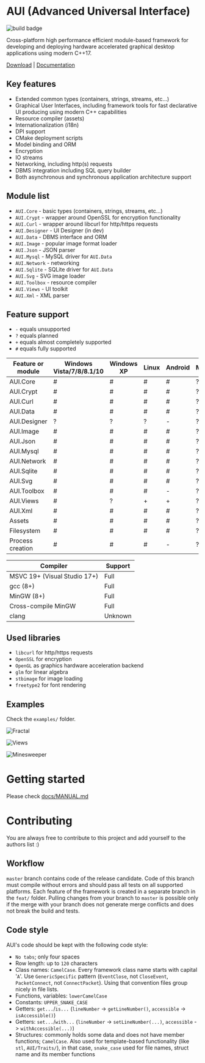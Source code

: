 # AUI (Advanced Universal Interface)
![build badge](https://github.com/Alex2772/aui/actions/workflows/build.yml/badge.svg)

Cross-platform high performance efficient module-based framework for developing and deploying hardware accelerated graphical desktop applications
using modern C++17.

[Download](https://github.com/Alex2772/aui/releases/) | [Documentation](docs/MANUAL.md)

## Key features
- Extended common types (containers, strings, streams, etc...)
- Graphical User Interfaces, including framework tools for fast declarative UI producing using modern C++ capabilities
- Resource compiler (assets)
- Internationalization (i18n)
- DPI support
- CMake deployment scripts
- Model binding and ORM
- Encryption
- IO streams
- Networking, including http(s) requests
- DBMS integration including SQL query builder
- Both asynchronous and synchronous application architecture support

## Module list
- `AUI.Core` - basic types (containers, strings, streams, etc...)
- `AUI.Crypt` - wrapper around OpenSSL for encryption functionality
- `AUI.Curl` - wrapper around libcurl for http/https requests
- `AUI.Designer` - UI Designer (in dev)
- `AUI.Data` - DBMS interface and ORM
- `AUI.Image` - popular image format loader 
- `AUI.Json` - JSON parser
- `AUI.Mysql` - MySQL driver for `AUI.Data`
- `AUI.Network` - networking
- `AUI.Sqlite` - SQLite driver for `AUI.Data`
- `AUI.Svg` - SVG image loader
- `AUI.Toolbox` - resource compiler
- `AUI.Views` - UI toolkit
- `AUI.Xml` - XML parser

## Feature support
 - `-` equals unsupported
 - `?` equals planned
 - `+` equals almost completely supported
 - `#` equals fully supported

| Feature or module | Windows Vista/7/8/8.1/10 | Windows XP | Linux | Android | MacOS | iOS |
|-------------------|--------------------------|------------|-------|---------|-------|-----|
| AUI.Core          |             #            |     #      |   #   |    #    |   ?   |  ?  |
| AUI.Crypt         |             #            |     #      |   #   |    #    |   ?   |  ?  |
| AUI.Curl          |             #            |     #      |   #   |    #    |   ?   |  ?  |
| AUI.Data          |             #            |     #      |   #   |    #    |   ?   |  ?  |
| AUI.Designer      |             ?            |     ?      |   ?   |    -    |   ?   |  -  |
| AUI.Image         |             #            |     #      |   #   |    #    |   ?   |  ?  |
| AUI.Json          |             #            |     #      |   #   |    #    |   ?   |  ?  |
| AUI.Mysql         |             #            |     #      |   #   |    #    |   ?   |  ?  |
| AUI.Network       |             #            |     #      |   #   |    #    |   ?   |  ?  |
| AUI.Sqlite        |             #            |     #      |   #   |    #    |   ?   |  ?  |
| AUI.Svg           |             #            |     #      |   #   |    #    |   ?   |  ?  |
| AUI.Toolbox       |             #            |     #      |   #   |    -    |   ?   |  -  |
| AUI.Views         |             #            |     ?      |   +   |    +    |   ?   |  ?  |
| AUI.Xml           |             #            |     #      |   #   |    #    |   ?   |  ?  |
| Assets            |             #            |     #      |   #   |    #    |   ?   |  ?  |
| Filesystem        |             #            |     #      |   #   |    #    |   ?   |  -  |
| Process creation  |             #            |     #      |   #   |    -    |   ?   |  -  |

| Compiler                     | Support       |
|------------------------------|---------------|
| MSVC 19+ (Visual Studio 17+) | Full          |
| gcc (8+)                     | Full          |
| MinGW (8+)                   | Full          |
| Cross-compile MinGW          | Full          |
| clang                        | Unknown       |

## Used libraries
- `libcurl` for http/https requests
- `OpenSSL` for encryption
- `OpenGL` as graphics hardware acceleration backend
- `glm` for linear algebra
- `stbimage` for image loading
- `freetype2` for font rendering


## Examples
Check the `examples/` folder.

![Fractal](https://sun9-42.userapi.com/impf/WruyOdMmMBrRfpjJ7QrhFepZj7obL3VMGxNSaw/Tr8XxKqdVV8.jpg?size=1261x740&quality=96&proxy=1&sign=f6b851a26a7c40a5f1c22367a34f4c71&type=album)

![Views](https://sun9-72.userapi.com/impf/i-t02B1DzF1AJDBLpDrjX6QkjhnI6VruPGYgrA/8eU7ZvOZ2Lo.jpg?size=1261x740&quality=96&proxy=1&sign=06f90177b68f83228c529d5108e1b685&type=album)

![Minesweeper](https://sun9-10.userapi.com/impf/AW9aUF7nuKdkiOfEz7WtsKqhYARlwVaFb_qV0g/0EGtNBty3NI.jpg?size=392x481&quality=96&proxy=1&sign=adbaf47dada836ab25868abf8db9b9d5&type=album)

# Getting started

Please check [docs/MANUAL.md](docs/MANUAL.md)


# Contributing
You are always free to contribute to this project and add yourself to the authors list :)
## Workflow
`master` branch contains code of the release candidate. Code of this branch must compile without errors and should pass
all tests on all supported platforms.
Each feature of the framework is created in a separate branch in the `feat/` folder. Pulling changes from your branch to
`master` is possible only if the merge with your branch does not generate merge conflicts and does not break the build
and tests.

## Code style
AUI's code should be kept with the following code style:
- `No tabs`; only four spaces
- Row length: up to `120` characters
- Class names: `CamelCase`. Every framework class name starts with capital '`A`'. Use `GenericSpecific` pattern
  (`EventClose`, not `CloseEvent`, `PacketConnect`, not `ConnectPacket`). Using that convention files group nicely in
  file lists.
- Functions, variables: `lowerCamelCase`
- Constants: `UPPER_SNAKE_CASE`
- Getters: `get...`/`is...` (`lineNumber` -> `getLineNumber()`, `accessible` -> `isAccessible()`)
- Getters: `set...`/`with...` (`lineNumber` -> `setLineNumber(...)`, `accessible` -> `withAccessible(...)`)
- Structures: commonly holds some data and does not have member functions; `CamelCase`.
              Also used for template-based functionality (like `stl`, `AUI/Traits/`), in that case, `snake_case` used
              for file names, struct name and its member functions
